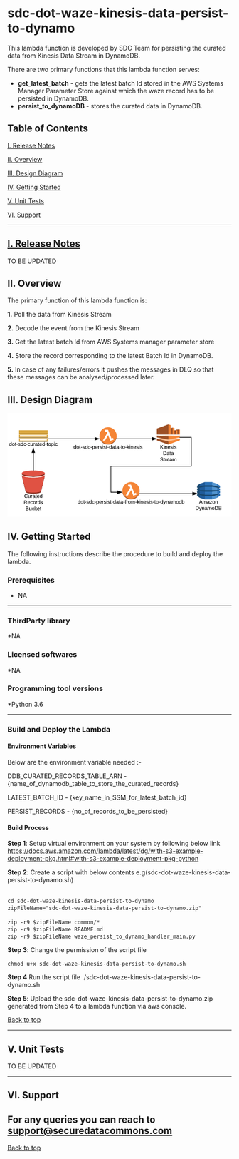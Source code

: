 # sdc-dot-waze-kinesis-data-persist-to-dynamo
This lambda function is developed by SDC Team for persisting the curated data from Kinesis Data Stream in DynamoDB.

There are two primary functions that this lambda function serves:
* **get_latest_batch** - gets the latest batch Id stored in the AWS Systems Manager Parameter Store against which the waze record has to be persisted in DynamoDB.
* **persist_to_dynamoDB** - stores the curated data in DynamoDB.

<a name="toc"/>

## Table of Contents

[I. Release Notes](#release-notes)

[II. Overview](#overview)

[III. Design Diagram](#design-diagram)

[IV. Getting Started](#getting-started)

[V. Unit Tests](#unit-tests)

[VI. Support](#support)

---

<a name="release-notes"/>


## [I. Release Notes](ReleaseNotes.md)
TO BE UPDATED

<a name="overview"/>

## II. Overview
The primary function of this lambda function is:

**1.** Poll the data from Kinesis Stream

**2.** Decode the event from the Kinesis Stream

**3.** Get the latest batch Id from AWS Systems manager parameter store

**4.** Store the record corresponding to the latest Batch Id in DynamoDB.

**5.** In case of any failures/errors it pushes the messages in DLQ so that these messages can be analysed/processed later.

<a name="design-diagram"/>

## III. Design Diagram

![sdc-dot-kinesis-data-persist-to-dynamo](images/persist-data-to-dynamodb.png)

<a name="getting-started"/>

## IV. Getting Started

The following instructions describe the procedure to build and deploy the lambda.

### Prerequisites
* NA 

---
### ThirdParty library

*NA

### Licensed softwares

*NA

### Programming tool versions

*Python 3.6


---
### Build and Deploy the Lambda

#### Environment Variables
Below are the environment variable needed :- 

DDB_CURATED_RECORDS_TABLE_ARN - {name_of_dynamodb_table_to_store_the_curated_records}

LATEST_BATCH_ID  - {key_name_in_SSM_for_latest_batch_id}

PERSIST_RECORDS  - {no_of_records_to_be_persisted}

#### Build Process

**Step 1**: Setup virtual environment on your system by following below link
https://docs.aws.amazon.com/lambda/latest/dg/with-s3-example-deployment-pkg.html#with-s3-example-deployment-pkg-python

**Step 2**: Create a script with below contents e.g(sdc-dot-waze-kinesis-data-persist-to-dynamo.sh)
```#!/bin/sh

cd sdc-dot-waze-kinesis-data-persist-to-dynamo
zipFileName="sdc-dot-waze-kinesis-data-persist-to-dynamo.zip"

zip -r9 $zipFileName common/*
zip -r9 $zipFileName README.md
zip -r9 $zipFileName waze_persist_to_dynamo_handler_main.py
```

**Step 3**: Change the permission of the script file

```
chmod u+x sdc-dot-waze-kinesis-data-persist-to-dynamo.sh
```

**Step 4** Run the script file
./sdc-dot-waze-kinesis-data-persist-to-dynamo.sh

**Step 5**: Upload the sdc-dot-waze-kinesis-data-persist-to-dynamo.zip generated from Step 4 to a lambda function via aws console.

[Back to top](#toc)

---
<a name="unit-tests"/>

## V. Unit Tests

TO BE UPDATED

---
<a name="support"/>

## VI. Support

For any queries you can reach to support@securedatacommons.com
---
[Back to top](#toc)